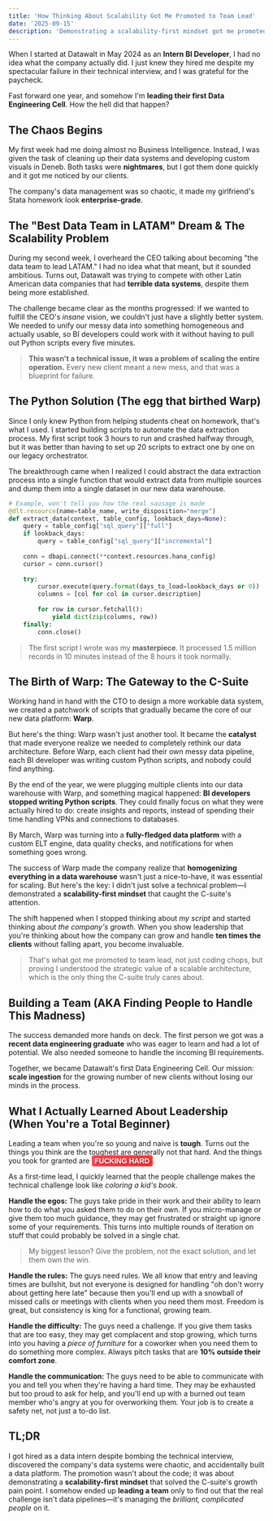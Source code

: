 ```yaml
---
title: 'How Thinking About Scalability Got Me Promoted to Team Lead'
date: '2025-09-15'
description: 'Demonstrating a scalability-first mindset got me promoted from intern to team lead, here are the hard lessons I learned about managing people'
---
```


When I started at Datawalt in May 2024 as an **Intern BI Developer**, I had no idea what the company actually did. I just knew they hired me despite my spectacular failure in their technical interview, and I was grateful for the paycheck.

Fast forward one year, and somehow I'm <span class="text-positive" style="font-weight:bold;">leading their first Data Engineering Cell</span>. How the hell did that happen?

## The Chaos Begins

My first week had me doing almost no Business Intelligence. Instead, I was given the task of cleaning up their data systems and developing custom visuals in Deneb. Both tasks were <span class="text-negative" style="font-weight:bold;">nightmares</span>, but I got them done quickly and it got me noticed by our clients.

The company's data management was so chaotic, it made my girlfriend's Stata homework look <span class="text-positive" style="font-weight:bold;">enterprise-grade</span>.

## The "Best Data Team in LATAM" Dream & The Scalability Problem

During my second week, I overheard the CEO talking about becoming "the data team to lead LATAM." I had no idea what that meant, but it sounded ambitious. Turns out, Datawalt was trying to compete with other Latin American data companies that had <span class="text-negative" style="font-weight:bold;">terrible data systems</span>, despite them being more established.

The challenge became clear as the months progressed: if we wanted to fulfill the CEO's *insane* vision, we couldn't just have a slightly better system. We needed to unify our messy data into something homogeneous and actually usable, so BI developers could work with it without having to pull out Python scripts every five minutes. 

> **This wasn't a technical issue, it was a problem of scaling the entire operation.** Every new client meant a new mess, and that was a blueprint for failure.

## The Python Solution (The egg that birthed Warp)

Since I only knew Python from helping students cheat on homework, that's what I used. I started building scripts to automate the data extraction process. My first script took 3 hours to run and crashed halfway through, but it was better than having to set up 20 scripts to extract one by one on our legacy orchestrator.

The breakthrough came when I realized I could abstract the data extraction process into a single function that would extract data from multiple sources and dump them into a single dataset in our new data warehouse.

```python
# Example, won't tell you how the real sausage is made
@dlt.resource(name=table_name, write_disposition="merge")
def extract_data(context, table_config, lookback_days=None):
    query = table_config["sql_query"]["full"]
    if lookback_days:
        query = table_config["sql_query"]["incremental"]
    
    conn = dbapi.connect(**context.resources.hana_config)
    cursor = conn.cursor()
    
    try:
        cursor.execute(query.format(days_to_load=lookback_days or 0))
        columns = [col for col in cursor.description]
        
        for row in cursor.fetchall():
            yield dict(zip(columns, row))
    finally:
        conn.close()
```

> The first script I wrote was my <span class="text-positive" style="font-weight:bold;">masterpiece</span>. It processed 1.5 million records in 10 minutes instead of the 8 hours it took normally.

## The Birth of Warp: The Gateway to the C-Suite

Working hand in hand with the CTO to design a more workable data system, we created a patchwork of scripts that gradually became the core of our new data platform: **Warp**.

But here's the thing: Warp wasn't just another tool. It became the <span class="text-positive" style="font-weight:bold;">catalyst</span> that made everyone realize we needed to completely rethink our data architecture. Before Warp, each client had their own messy data pipeline, each BI developer was writing custom Python scripts, and nobody could find anything.

By the end of the year, we were plugging multiple clients into our data warehouse with Warp, and something magical happened: **BI developers stopped writing Python scripts**. They could finally focus on what they were actually hired to do: create insights and reports, instead of spending their time handling VPNs and connections to databases.

By March, Warp was turning into a <span class="text-positive" style="font-weight:bold;">fully-fledged data platform</span> with a custom ELT engine, data quality checks, and notifications for when something goes wrong.

The success of Warp made the company realize that <span class="text-neutral" style="font-weight:bold;">homogenizing everything in a data warehouse</span> wasn't just a nice-to-have, it was essential for scaling. But here's the key: I didn't just solve a technical problem—I demonstrated a **scalability-first mindset** that caught the C-suite's attention.

The shift happened when I stopped thinking about *my script* and started thinking about *the company's growth*. When you show leadership that you're thinking about how the company can grow and handle **ten times the clients** without falling apart, you become invaluable. 

> That's what got me promoted to team lead, not just coding chops, but proving I understood the strategic value of a scalable architecture, which is the only thing the C-suite truly cares about.

## Building a Team (AKA Finding People to Handle This Madness)

The success demanded more hands on deck. The first person we got was a <span class="text-neutral" style="font-weight:bold;">recent data engineering graduate</span> who was eager to learn and had a lot of potential. We also needed someone to handle the incoming BI requirements.

Together, we became Datawalt's first Data Engineering Cell. Our mission: <span class="text-positive" style="font-weight:bold;">scale ingestion</span> for the growing number of new clients without losing our minds in the process.

## What I Actually Learned About Leadership (When You're a Total Beginner)

Leading a team when you're so young and naive is <span class="text-negative" style="font-weight:bold;">tough</span>. Turns out the things you think are the toughest are generally not that hard. And the things you took for granted are <span style="background: linear-gradient(45deg, #ff4757, #ff3838); color: white; font-weight: bold; text-shadow: 2px 2px 4px rgba(0,0,0,0.5); padding: 3px 6px; border-radius: 4px; font-family: 'Arial Black', sans-serif;">FUCKING HARD</span>.

As a first-time lead, I quickly learned that the people challenge makes the technical challenge look like *coloring a kid's book*.

**Handle the egos:** The guys take pride in their work and their ability to learn how to do what you asked them to do on their own. If you micro-manage or give them too much guidance, they may get frustrated or straight up ignore some of your requirements. This turns into multiple rounds of iteration on stuff that could probably be solved in a single chat. 

> My biggest lesson? Give the problem, not the exact solution, and let them own the win.

**Handle the rules:** The guys need rules. We all know that entry and leaving times are bullshit, but not everyone is designed for handling "oh don't worry about getting here late" because then you'll end up with a snowball of missed calls or meetings with clients when you need them most. Freedom is great, but consistency is king for a functional, growing team.

**Handle the difficulty:** The guys need a challenge. If you give them tasks that are too easy, they may get complacent and stop growing, which turns into you having a *piece of furniture* for a coworker when you need them to do something more complex. Always pitch tasks that are **10% outside their comfort zone**.

**Handle the communication:** The guys need to be able to communicate with you and tell you when they're having a hard time. They may be exhausted but too proud to ask for help, and you'll end up with a burned out team member who's angry at you for overworking them. Your job is to create a safety net, not just a to-do list.

## TL;DR

I got hired as a data intern despite bombing the technical interview, discovered the company's data systems were chaotic, and accidentally built a data platform. The promotion wasn't about the code; it was about demonstrating a **scalability-first mindset** that solved the C-suite's growth pain point. I somehow ended up <span class="text-positive" style="font-weight:bold;">leading a team</span> only to find out that the real challenge isn't data pipelines—it's managing the *brilliant, complicated people* on it.